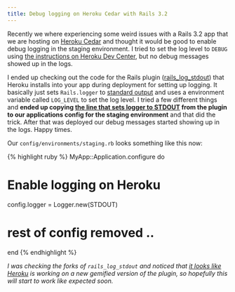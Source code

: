 ```yaml
---
title: Debug logging on Heroku Cedar with Rails 3.2
---
```


Recently we where experiencing some weird issues with a Rails 3.2 app that we are hosting on [Heroku Cedar](http://heroku.com) and thought it would be good to enable debug logging in the staging environment. I tried to set the log level to `DEBUG` using [the instructions on Heroku Dev Center](http://devcenter.heroku.com/articles/logging#logging_in_rails), but no debug messages showed up in the logs. 

I ended up checking out the code for the Rails plugin ([rails_log_stdout](https://github.com/ddollar/rails_log_stdout)) that Heroku installs into your app during deployment for setting up logging. It basically just sets `Rails.logger` to [standard output](http://en.wikipedia.org/wiki/Standard_streams#Standard_output_.28stdout.29) and uses a environment variable called `LOG_LEVEL` to set the log level. I tried a few different things and __ended up copying [the line that sets logger to STDOUT](https://github.com/ddollar/rails_log_stdout/blob/master/init.rb#L6) from the plugin to our applications config for the staging environment__ and that did the trick. After that was deployed our debug messages started showing up in the logs. Happy times.

Our `config/environments/staging.rb` looks something like this now:

{% highlight ruby %}
MyApp::Application.configure do
  # Enable logging on Heroku
  config.logger = Logger.new(STDOUT)

  # rest of config removed ..
end
{% endhighlight %}

_I was checking the forks of `rails_log_stdout` and noticed that [it looks like Heroku](https://github.com/heroku/rails_log_stdout) is working on a new gemified version of the plugin, so hopefully this will start to work like expected soon._
